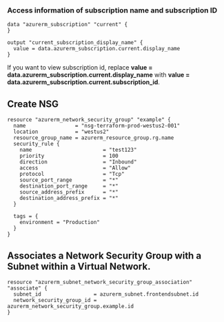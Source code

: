 ### Access information of subscription name and subscription ID

```
data "azurerm_subscription" "current" {
}

output "current_subscription_display_name" {
  value = data.azurerm_subscription.current.display_name
}
```

If you want to view subscription id, replace **value = data.azurerm_subscription.current.display_name** with **value = data.azurerm_subscription.current.subscription_id**.


## Create NSG

```
resource "azurerm_network_security_group" "example" {
  name                = "nsg-terraform-prod-westus2-001"
  location            = "westus2"
  resource_group_name = azurerm_resource_group.rg.name
  security_rule {
    name                       = "test123"
    priority                   = 100
    direction                  = "Inbound"
    access                     = "Allow"
    protocol                   = "Tcp"
    source_port_range          = "*"
    destination_port_range     = "*"
    source_address_prefix      = "*"
    destination_address_prefix = "*"
  }

  tags = {
    environment = "Production"
  }
}
```

## Associates a Network Security Group with a Subnet within a Virtual Network.

```
resource "azurerm_subnet_network_security_group_association" "associate" {
  subnet_id                 = azurerm_subnet.frontendsubnet.id
  network_security_group_id = azurerm_network_security_group.example.id
}
```
